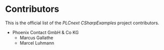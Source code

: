 # Contributors

This is the official list of the *PLCnext CSharpExamples* project contributors.
 
* Phoenix Contact GmbH & Co KG
  - Marcus Gallathe
  - Marcel Luhmann